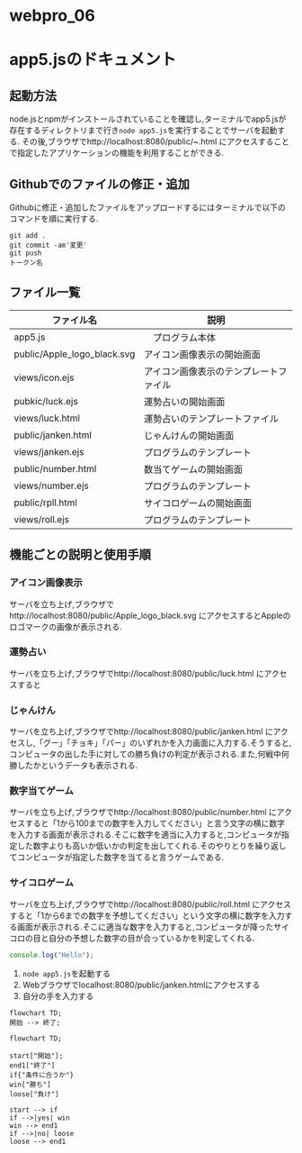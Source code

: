 # webpro_06

# app5.jsのドキュメント
## 起動方法
node.jsとnpmがインストールされていることを確認し,ターミナルでapp5.jsが存在するディレクトリまで行き```node app5.js```を実行することでサーバを起動する.
その後,ブラウザでhttp://localhost:8080/public/~.html にアクセスすることで指定したアプリケーションの機能を利用することができる.

## Githubでのファイルの修正・追加
Githubに修正・追加したファイルをアップロードするにはターミナルで以下のコマンドを順に実行する.
```
git add .
git commit -am'変更'
git push
トークン名
```

## ファイル一覧
ファイル名|説明
-|-
app5.js　|　プログラム本体
public/Apple_logo_black.svg | アイコン画像表示の開始画面
views/icon.ejs | アイコン画像表示のテンプレートファイル |
pubkic/luck.ejs | 運勢占いの開始画面 |
views/luck.html | 運勢占いのテンプレートファイル|
public/janken.html | じゃんけんの開始画面
views/janken.ejs | プログラムのテンプレート
public/number.html | 数当てゲームの開始画面
views/number.ejs | プログラムのテンプレート
public/rpll.html | サイコロゲームの開始画面
views/roll.ejs | プログラムのテンプレート

## 機能ごとの説明と使用手順
### アイコン画像表示
サーバを立ち上げ,ブラウザでhttp://localhost:8080/public/Apple_logo_black.svg にアクセスするとAppleのロゴマークの画像が表示される.

### 運勢占い
サーバを立ち上げ,ブラウザでhttp://localhost:8080/public/luck.html にアクセスすると

### じゃんけん
サーバを立ち上げ,ブラウザでhttp://localhost:8080/public/janken.html にアクセスし,「グー」「チョキ」「パー」のいずれかを入力画面に入力する.そうすると,コンピュータの出した手に対しての勝ち負けの判定が表示される.また,何戦中何勝したかというデータも表示される.

### 数字当てゲーム
サーバを立ち上げ,ブラウザでhttp://localhost:8080/public/number.html にアクセスすると「1から100までの数字を入力してください」と言う文字の横に数字を入力する画面が表示される.そこに数字を適当に入力すると,コンピュータが指定した数字よりも高いか低いかの判定を出してくれる.そのやりとりを繰り返してコンピュータが指定した数字を当てると言うゲームである.

### サイコロゲーム
サーバを立ち上げ,ブラウザでhttp://localhost:8080/public/roll.html にアクセスすると「1から6までの数字を予想してください」という文字の横に数字を入力する画面が表示される.そこに適当な数字を入力すると,コンピュータが降ったサイコロの目と自分の予想した数字の目が合っているかを判定してくれる.

```javascript
console.log("Hello");
```

1. ```node app5.js```を起動する
1. Webブラウザでlocalhost:8080/public/janken.htmlにアクセスする
1. 自分の手を入力する

```mermaid
flowchart TD;
開始 --> 終了;
```

```mermaid
flowchart TD;

start["開始"];
end1["終了"]
if{"条件に合うか"}
win["勝ち"]
loose["負け"]

start --> if
if -->|yes| win
win --> end1
if -->|no| loose
loose --> end1
```





